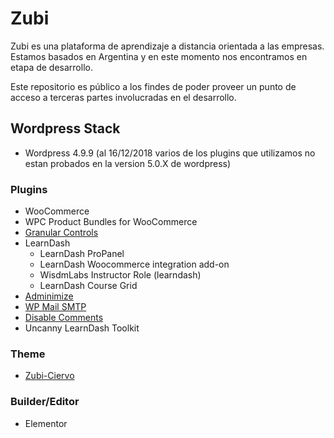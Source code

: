# Zubi

Zubi es una plataforma de aprendizaje a distancia orientada a las empresas. 
Estamos basados en Argentina y en este momento nos encontramos en etapa de desarrollo.

Este repositorio es público a los findes de poder proveer un punto de acceso a terceras partes involucradas en el desarrollo.

## Wordpress Stack
+ Wordpress 4.9.9 (al 16/12/2018 varios de los plugins que utilizamos no estan probados en la version 5.0.X de wordpress)

### Plugins
+ WooCommerce 
+ WPC Product Bundles for WooCommerce
+ [Granular Controls](https://wordpress.org/plugins/granular-controls-for-elementor)
+ LearnDash
  + LearnDash ProPanel 
  + LearnDash Woocommerce integration add-on 
  + WisdmLabs Instructor Role (learndash)
  + LearnDash Course Grid
+ [Adminimize](https://wordpress.org/plugins/adminimize/)
+ [WP Mail SMTP](https://es.wordpress.org/plugins/wp-mail-smtp/)
+ [Disable Comments](https://es.wordpress.org/plugins/disable-comments/)
+ Uncanny LearnDash Toolkit

### Theme
+ [Zubi-Ciervo](https://ciervo.boutique)

### Builder/Editor
+ Elementor
